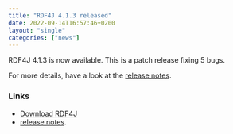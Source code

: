```yaml
---
title: "RDF4J 4.1.3 released"
date: 2022-09-14T16:57:46+0200
layout: "single"
categories: ["news"]
---
```

RDF4J 4.1.3 is now available. This is a patch release fixing 5 bugs.

For more details, have a look at the [release notes](/release-notes/4.1.3).
<!--more-->
### Links

- [Download RDF4J](/download/)
- [release notes](/release-notes/4.1.3).
